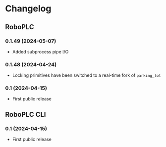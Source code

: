 # Changelog

## RoboPLC

### 0.1.49 (2024-05-07)

* Added subprocess pipe I/O

### 0.1.48 (2024-04-24)

* Locking primitives have been switched to a real-time fork of `parking_lot`

### 0.1 (2024-04-15)

* First public release

## RoboPLC CLI

### 0.1 (2024-04-15)

* First public release
